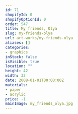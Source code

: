 ```yaml
---
id: 71
shopifyId: 0
shopifyOptionId: 0
order: 547
title: My friends, Olya
slug: my-friends-olya
url: art-works/my-friends-olya
aliases: []
categories:
- graphics
inStock: false
isVisible: true
location: ""
height: 42
width: 32
date: 2008-01-01T00:00:00Z
materials:
- paper
- acrylic
price: -1
mainImage: my_friends_olya.jpg
---
```

